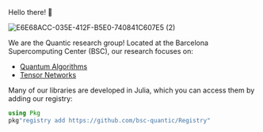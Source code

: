 Hello there! 👋

![E6E68ACC-035E-412F-B5E0-740841C607E5 (2)](https://github.com/bsc-quantic/.github/assets/15837247/b965aa7e-fe25-4a67-ac01-3ba0f826cf84)

We are the Quantic research group! Located at the Barcelona Supercomputing Center (BSC), our research focuses on:

- [Quantum Algorithms](https://www.bsc.es/research-development/research-areas/quantum-information/quantum-algorithms)
- [Tensor Networks](https://www.bsc.es/research-development/research-areas/quantum-information/tensor-networks)

Many of our libraries are developed in Julia, which you can access them by adding our registry:

```julia
using Pkg
pkg"registry add https://github.com/bsc-quantic/Registry"
```
